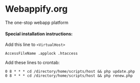 # Webappify.org
The one-stop webapp platform

#### Special installation instructions:
Add this line to `<VirtualHost>`
```
AccessFileName .applock .htaccess
```

Add these lines to crontab:
```
0 8 * * * cd /directory/home/scripts/host && php update.php
0 8 * * * cd /directory/home/scripts/host && php renew.php
```